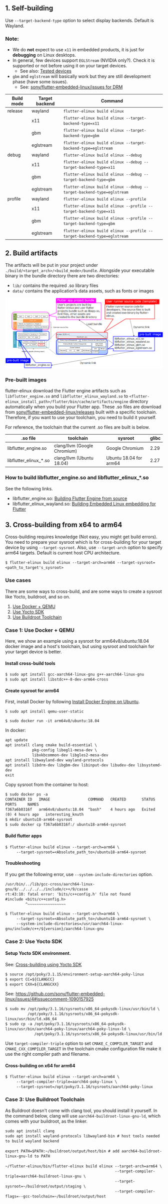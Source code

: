 ## 1. Self-building
Use `--target-backend-type` option to select display backends. Default is Wayland.

### Note:
- We do **not** expect to use `x11` in embedded products, it is just for **debugging** on Linux desktops.
- In general, few devices support `EGLStream` (NVIDIA only?). Check it is supported or not before using it on your target devices.
  - See also: [Tested devices](https://github.com/sony/flutter-embedded-linux#tested-devices)
- `gbm` and `eglstream` will basically work but they are still development phase (have some issues).
  - See: [sony/flutter-embedded-linux/issues for DRM](https://github.com/sony/flutter-embedded-linux/issues?q=is%3Aissue+is%3Aopen+label%3Adrm)

|Build mode |Target backend| Command |
| --------- | ------------ | ------- |
| release   | wayland      | `flutter-elinux build elinux` |
|           | x11          | `flutter-elinux build elinux --target-backend-type=x11` |
|           | gbm          | `flutter-elinux build elinux --target-backend-type=gbm` |
|           | eglstream    | `flutter-elinux build elinux --target-backend-type=eglstream` |
| debug     | wayland      | `flutter-elinux build elinux --debug` |
|           | x11          | `flutter-elinux build elinux --debug --target-backend-type=x11` |
|           | gbm          | `flutter-elinux build elinux --debug --target-backend-type=gbm` |
|           | eglstream    | `flutter-elinux build elinux --debug --target-backend-type=eglstream` |
| profile   | wayland      | `flutter-elinux build elinux --profile` |
|           | x11          | `flutter-elinux build elinux --profile --target-backend-type=x11` |
|           | gbm          | `flutter-elinux build elinux --profile --target-backend-type=gbm` |
|           | eglstream    | `flutter-elinux build elinux --profile --target-backend-type=eglstream` |

## 2. Build artifacts
The artifacts will be put in your project under `./build/<target_arch>/<build_mode>/bundle`. Alongside your executable binary in the bundle directory there are two directories:
- `lib/` contains the required .so library files
- `data/` contains the application’s data assets, such as fonts or images

![artifacts](https://github.com/sony/flutter-elinux/blob/main/doc/images/artifact-relationships.png)

### Pre-built images
flutter-elinux download the Flutter engine artifacts such as `libflutter_engine.so` and `libflutter_elinux_wayland.so` to `<flutter-elinux_install_path>/flutter/bin/cache/artifacts/engine` directory automatically when you build your Flutter app. These .so files are download from [sony/flutter-embedded-linux/releases](https://github.com/sony/flutter-embedded-linux/releases) built with a specific toolchain. Therefore, if you want to use your toolchain, you need to build it yourself.

For reference, the toolchain that the current .so files are built is below.

| .so file  | toolchain | sysroot | glibc |
| --------- | --------- | ------- | ----- |
| libflutter_engine.so | clang/llvm (Google Chromium) | Google Chromium | 2.29 |
| libflutter_elinux_*.so | clang/llvm (Ubuntu 18.04) | Ubuntu 18.04 for arm64 | 2.27 |

### How to build libflutter_engine.so and libflutter_elinux_*.so
See the following links.
- libflutter_engine.so: [Building Flutter Engine from source](https://github.com/sony/flutter-embedded-linux/wiki/Building-Flutter-Engine-from-source)
- libflutter_elinux_wayland.so: [Building Embedded Linux embedding for Flutter](https://github.com/sony/flutter-embedded-linux/wiki/Building-Embedded-Linux-embedding-for-Flutter)


## 3. Cross-building from x64 to arm64
Cross-building requires knowledge (Not easy, you might get build errors). You need to prepare your sysroot which is for cross-building for your target device by using `--target-sysroot`. Also, use `--target-arch` option to specify arm64 targets. Default is current host CPU architecture. 

```Shell
$ flutter-elinux build elinux --target-arch=arm64 --target-sysroot=<path_to_target's_sysroot>
```

### Use cases
There are some ways to cross-build, and are some ways to create a sysroot like Yocto, buildroot, and so on.
1. [Use Docker + QEMU](#case-1-use-docker--qemu)
2. [Use Yocto SDK](#case-2-use-yocto-sdk)
3. [Use Buildroot Toolchain](#case-3-use-buildroot-toolchain)

### Case 1: Use Docker + QEMU
Here, we show an example using a sysroot for arm64v8/ubuntu:18.04 docker image and a host's toolchain, but using sysroot and toolchain for your target device is better.

#### Install cross-build tools
```Shell
$ sudo apt install gcc-aarch64-linux-gnu g++-aarch64-linux-gnu
$ sudo apt install libstdc++-8-dev-arm64-cross
```

#### Create sysroot for arm64
First, install Docker by following [Install Docker Engine on Ubuntu](https://docs.docker.com/engine/install/ubuntu/).

```Shell
S sudo apt install qemu-user-static
```

```Shell
$ sudo docker run -it arm64v8/ubuntu:18.04
```

In docker:
```Shell
apt update
apt install clang cmake build-essential \
            pkg-config libegl1-mesa-dev \
            libxkbcommon-dev libgles2-mesa-dev
apt install libwayland-dev wayland-protocols
apt install libdrm-dev libgbm-dev libinput-dev libudev-dev libsystemd-dev
exit
```

Copy sysroot from the container to host:
```Shell
$ sudo docker ps -a
CONTAINER ID   IMAGE                 COMMAND   CREATED       STATUS                   PORTS     NAMES
f367a6b0316f   arm64v8/ubuntu:18.04  "bash"    4 hours ago   Exited (0) 4 hours ago   interesting_knuth
$ mkdir ubuntu18-arm64-sysroot
$ sudo docker cp f367a6b0316f:/ ubuntu18-arm64-sysroot
```

#### Build flutter apps
```Shell
$ flutter-elinux build elinux --target-arch=arm64 \
     --target-sysroot=<Absolute_path_to>/ubuntu18-arm64-sysroot
```

#### Troubleshooting
If you get the following error, use `--system-include-directories` option.
```
/usr/bin/../lib/gcc-cross/aarch64-linux-gnu/9/../../../../include/c++/9/casse
rt:43:10: fatal error: 'bits/c++config.h' file not found
#include <bits/c++config.h>
         ^~~~~~~~~~~~~~~~~~
```

```Shell
$ flutter-elinux build elinux --target-arch=arm64 \
     --target-sysroot=<Absolute_path_to>/ubuntu18-arm64-sysroot \
     --system-include-directories=/usr/aarch64-linux-gnu/include/c++/${version}/aarch64-linux-gnu
```

### Case 2: Use Yocto SDK

#### Setup Yocto SDK environment.

See: [Cross-building using Yocto SDK](https://github.com/sony/meta-flutter#cross-building-using-yocto-sdk)

```Shell
$ source /opt/poky/3.1.15/environment-setup-aarch64-poky-linux
$ export CC=${CLANGCC}
$ export CXX=${CLANGCXX}
```

See: https://github.com/sony/flutter-embedded-linux/issues/4#issuecomment-1090157925

```Shell
$ sudo mv /opt/poky/3.1.16/sysroots/x86_64-pokysdk-linux/usr/bin/ld \
          /opt/poky/3.1.16/sysroots/x86_64-pokysdk-linux/usr/bin/ld.x86_64
$ sudo cp -a /opt/poky/3.1.16/sysroots/x86_64-pokysdk-linux/usr/bin/aarch64-poky-linux/aarch64-poky-linux-ld \
             /opt/poky/3.1.16/sysroots/x86_64-pokysdk-linux/usr/bin/ld
```

Use `target-compiler-triple` option to set `CMAKE_C_COMPILER_TARGET` and `CMAKE_CXX_COMPILER_TARGET` in the toolchain cmake configuration file make it use the right compiler path and filename.

#### Cross-building on x64 for arm64

```Shell
$ flutter-elinux build elinux --target-arch=arm64 \
     --target-compiler-triple=aarch64-poky-linux \
     --target-sysroot=/opt/poky/3.1.16/sysroots/aarch64-poky-linux
```

### Case 3: Use Buildroot Toolchain
As Buildroot doesn't come with clang tool, you should install it yourself. In the command below, clang will use `aarch64-buildroot-linux-gnu-ld`, which comes with your buildroot, as the linker.

```
sudo apt install clang
sudo apt install wayland-protocols libwayland-bin # host tools needed to build wayland backend

export PATH=$PATH:~/buildroot/output/host/bin # add aarch64-buildroot-linux-gnu-ld to PATH

~/flutter-elinux/bin/flutter-elinux build elinux --target-arch=arm64 \
                                                 --target-compiler-triple=aarch64-buildroot-linux-gnu \
                                                 --target-sysroot=~/buildroot/output/staging \
                                                 --target-compiler-flags=--gcc-toolchain=~/buildroot/output/host
```

